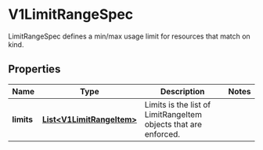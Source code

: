 

# V1LimitRangeSpec

LimitRangeSpec defines a min/max usage limit for resources that match on kind.

## Properties

| Name | Type | Description | Notes |
|------------ | ------------- | ------------- | -------------|
|**limits** | [**List&lt;V1LimitRangeItem&gt;**](V1LimitRangeItem.md) | Limits is the list of LimitRangeItem objects that are enforced. |  |



